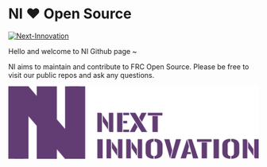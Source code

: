 # NI ❤ Open Source

[![Next-Innovation](https://img.shields.io/badge/Next-Innovation-blueviolet?style=flat)](https://github.com/FRCNextInnovation)

Hello and welcome to NI Github page ~

NI aims to maintain and contribute to FRC Open Source. Please be free to visit our public repos and ask any questions.

<img src="https://raw.githubusercontent.com/FRCNextInnovation/.github/main/assets/logo_purple_word_transparent.png" alt="NEXT_Innovation" style="zoom:80%;" />

